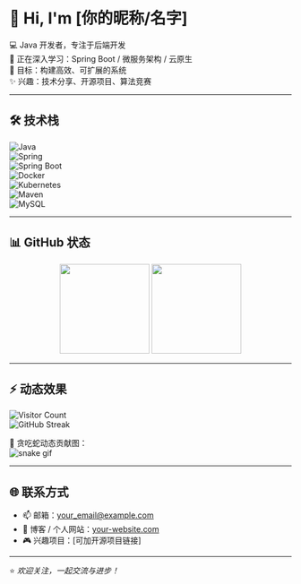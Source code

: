 # 👋 Hi, I'm [你的昵称/名字]  

💻 Java 开发者，专注于后端开发  
🌱 正在深入学习：Spring Boot / 微服务架构 / 云原生  
🚀 目标：构建高效、可扩展的系统  
✨ 兴趣：技术分享、开源项目、算法竞赛  

---

## 🛠️ 技术栈  

![Java](https://img.shields.io/badge/-Java-007396?logo=java&logoColor=fff)  
![Spring](https://img.shields.io/badge/-Spring-6DB33F?logo=spring&logoColor=fff)  
![Spring Boot](https://img.shields.io/badge/-Spring%20Boot-6DB33F?logo=springboot&logoColor=fff)  
![Docker](https://img.shields.io/badge/-Docker-2496ED?logo=docker&logoColor=fff)  
![Kubernetes](https://img.shields.io/badge/-Kubernetes-326CE5?logo=kubernetes&logoColor=fff)  
![Maven](https://img.shields.io/badge/-Maven-C71A36?logo=apachemaven&logoColor=fff)  
![MySQL](https://img.shields.io/badge/-MySQL-4479A1?logo=mysql&logoColor=fff)  

---

## 📊 GitHub 状态  

<p align="center">
  <img src="https://github-readme-stats.vercel.app/api?username=你的用户名&show_icons=true&theme=radical" height="160" />
  <img src="https://github-readme-stats.vercel.app/api/top-langs/?username=你的用户名&layout=compact&theme=radical" height="160" />
</p>

---

## ⚡ 动态效果  

![Visitor Count](https://komarev.com/ghpvc/?username=你的用户名&color=blueviolet&style=flat-square)  
![GitHub Streak](https://streak-stats.demolab.com/?user=你的用户名&theme=radical&hide_border=true)  

🐍 贪吃蛇动态贡献图：  
![snake gif](https://github.com/你的用户名/你的用户名/blob/output/github-contribution-grid-snake.svg)

---

## 🌐 联系方式  

- 📫 邮箱：your_email@example.com  
- 📝 博客 / 个人网站：[your-website.com](https://your-website.com)  
- 🎮 兴趣项目：[可加开源项目链接]  

---

⭐️ *欢迎关注，一起交流与进步！*
